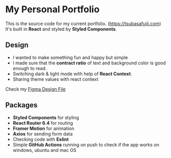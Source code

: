 # My Personal Portfolio

This is the source code for my current portfolio. (https://tsubasafujii.com)<br />
It's built in **React** and styled by **Styled Components**.

## Design
- I wanted to make something fun and happy but simple
- I made sure that the **contract ratio** of text and background color is good enough to read.
- Switching dark & light mode with help of **React Context**.
- Sharing theme values with react context

Check my [Figma Design File](https://www.figma.com/file/95hMhGsChZARUZ5QSrxhK6/Portfolio?node-id=0%3A1)

## Packages
- **Styled Components** for styling
- **React Router 6.4** for routing
- **Framer Motion** for animation
- **Axios** for sending form data
- Checking code with **Eslint**
- Simple **GitHub Actions** running on push to check if the app works on windows, ubuntu and mac OS
